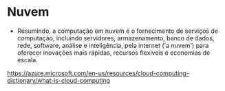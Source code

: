 # Nuvem

- Resumindo, a computação em nuvem é o fornecimento de serviços de computação, incluindo servidores, armazenamento, banco de dados, rede, software, análise e inteligência, pela internet ('a nuvem') para oferecer inovações mais rápidas, recursos flexiveis e economias de escala.

https://azure.microsoft.com/en-us/resources/cloud-computing-dictionary/what-is-cloud-computing
